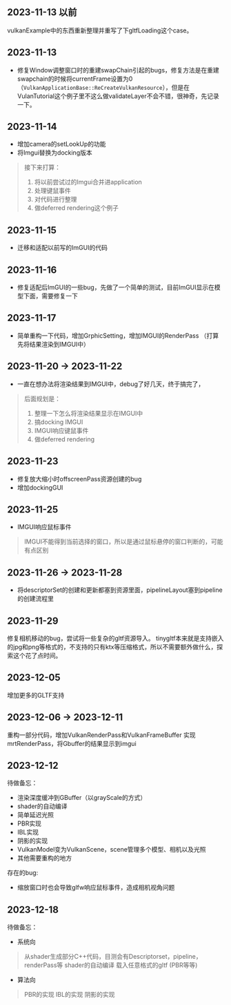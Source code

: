 ## 2023-11-13 以前

vulkanExample中的东西重新整理并重写了下gltfLoading这个case。

## 2023-11-13

* 修复Window调整窗口时的重建swapChain引起的bugs，修复方法是在重建swapchain的时候将currentFrame设置为0（`VulkanApplicationBase::ReCreateVulkanResource`），但是在VulanTutorial这个例子里不这么做validateLayer不会不错，很神奇，先记录一下。

## 2023-11-14

* 增加camera的setLookUp的功能
* 将Imgui替换为docking版本

> 接下来打算：
> 1. 将以前尝试过的Imgui合并进application
> 2. 处理键鼠事件
> 3. 对代码进行整理
> 4. 做deferred rendering这个例子
>
## 2023-11-15

* 迁移和适配以前写的ImGUI的代码

## 2023-11-16

* 修复适配后ImGUI的一些bug，先做了一个简单的测试，目前ImGUI显示在模型下面，需要修复一下

## 2023-11-17

* 简单重构一下代码，增加GrphicSetting，增加IMGUI的RenderPass （打算先将结果渲染到IMGUI中）

## 2023-11-20 -> 2023-11-22

* 一直在想办法将渲染结果到IMGUI中，debug了好几天，终于搞完了，
> 后面规划是：
> 1. 整理一下怎么将渲染结果显示在IMGUI中
> 2. 搞docking IMGUI
> 3. IMGUI响应键鼠事件
> 4. 做deferred rendering

## 2023-11-23

* 修复放大缩小时offscreenPass资源创建的bug
* 增加dockingGUI

## 2023-11-25

* IMGUI响应鼠标事件
> IMGUI不能得到当前选择的窗口，所以是通过鼠标悬停的窗口判断的，可能有点区别

## 2023-11-26 -> 2023-11-28

* 将descriptorSet的创建和更新都塞到资源里面，pipelineLayout塞到pipeline的创建流程里

## 2023-11-29

修复相机移动的bug，尝试将一些复杂的gltf资源导入。
tinygltf本来就是支持嵌入的jpg和png等格式的，不支持的只有ktx等压缩格式，所以不需要额外做什么，探索这个花了点时间。

## 2023-12-05

增加更多的GLTF支持

## 2023-12-06 -> 2023-12-11

重构一部分代码，增加VulkanRenderPass和VulkanFrameBuffer
实现mrtRenderPass，将Gbuffer的结果显示到imgui

## 2023-12-12

待做备忘：

* 渲染深度缓冲到GBuffer（以grayScale的方式）
* shader的自动编译
* 简单延迟光照
* PBR实现
* IBL实现
* 阴影的实现
* VulkanModel变为VulkanScene，scene管理多个模型、相机以及光照
* 其他需要重构的地方

存在的bug:

* 缩放窗口时也会导致glfw响应鼠标事件，造成相机视角问题

## 2023-12-18

待做备忘：

* 系统向
> 从shader生成部分C++代码，目测会有Descriptorset，pipeline，renderPass等
> shader的自动编译
> 载入任意格式的gltf (PBR等等)

* 算法向
> PBR的实现
> IBL的实现
> 阴影的实现